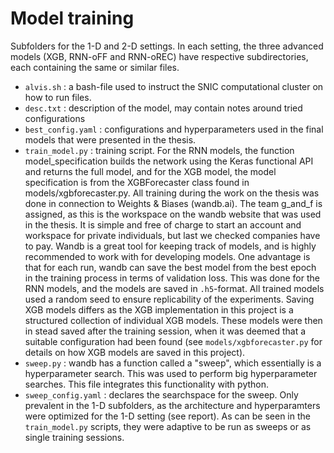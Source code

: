 Model training 
===

Subfolders for the 1-D and 2-D settings. In each setting, the three advanced models (XGB, RNN-oFF and RNN-oREC) have respective subdirectories, each containing the same or similar files. 

- `alvis.sh` : a bash-file used to instruct the SNIC computational cluster on how to run files.
- `desc.txt` : description of the model, may contain notes around tried configurations
- `best_config.yaml` : configurations and hyperparameters used in the final models that were presented in the thesis. 
- `train_model.py` : training script. For the RNN models, the function model_specification builds the network using the Keras functional API and returns the full model, and for the XGB model, the model specification is from the XGBForecaster class found in models/xgbforecaster.py. All training during the work on the thesis was done in connection to Weights & Biases (wandb.ai). The team g_and_f is assigned, as this is the workspace on the wandb website that was used in the thesis. It is simple and free of charge to start an account and workspace for private individuals, but last we checked companies have to pay. Wandb is a great tool for keeping track of models, and is highly recommended to work with for developing models. One advantage is that for each run, wandb can save the best model from the best epoch in the training process in terms of validation loss. This was done for the RNN models, and the models are saved in `.h5`-format. All trained models used a random seed to ensure replicability of the experiments. Saving XGB models differs as the XGB implementation in this project is a structured collection of individual XGB models. These models were then in stead saved after the training session, when it was deemed that a suitable configuration had been found (see `models/xgbforecaster.py` for details on how XGB models are saved in this project).
- `sweep.py` : wandb has a function called a "sweep", which essentially is a hyperparameter search. This was used to perform big hyperparameter searches. This file integrates this functionality with python. 
- `sweep_config.yaml` : declares the searchspace for the sweep. Only prevalent in the 1-D subfolders, as the architecture and hyperparamters were optimized for the 1-D setting (see report). As can be seen in the `train_model.py` scripts, they were adaptive to be run as sweeps or as single training sessions. 
